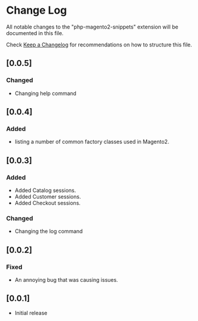 # Change Log

All notable changes to the "php-magento2-snippets" extension will be documented in this file.

Check [Keep a Changelog](http://keepachangelog.com/) for recommendations on how to structure this file.


## [0.0.5]

### Changed

- Changing help command

## [0.0.4]

### Added

- listing a number of common factory classes used in Magento2.

## [0.0.3]

### Added

- Added Catalog sessions.
- Added Customer sessions.
- Added Checkout sessions.

### Changed

- Changing the log command

## [0.0.2]

### Fixed

- An annoying bug that was causing issues.

## [0.0.1]

- Initial release
